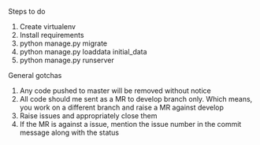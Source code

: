 Steps to do
1. Create virtualenv
2. Install requirements
3. python manage.py migrate
4. python manage.py loaddata initial_data
5. python manage.py runserver


General gotchas
1. Any code pushed to master will be removed without notice
2. All code should me sent as a MR to develop branch only. Which means, you
   work on a different branch and raise a MR against develop
3. Raise issues and appropriately close them
4. If the MR is against a issue, mention the issue number in the commit message
   along with the status

